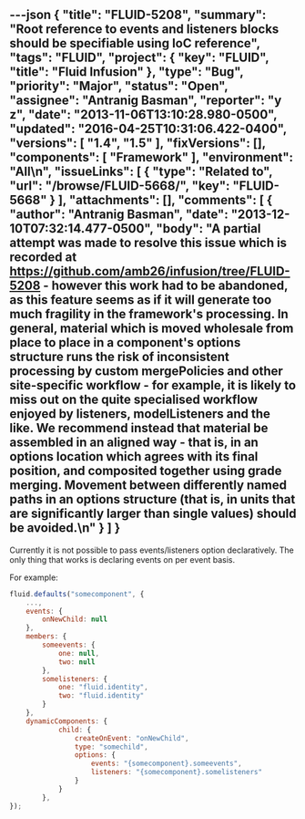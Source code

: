 ---json
{
  "title": "FLUID-5208",
  "summary": "Root reference to events and listeners blocks should be specifiable using IoC reference",
  "tags": "FLUID",
  "project": {
    "key": "FLUID",
    "title": "Fluid Infusion"
  },
  "type": "Bug",
  "priority": "Major",
  "status": "Open",
  "assignee": "Antranig Basman",
  "reporter": "y z",
  "date": "2013-11-06T13:10:28.980-0500",
  "updated": "2016-04-25T10:31:06.422-0400",
  "versions": [
    "1.4",
    "1.5"
  ],
  "fixVersions": [],
  "components": [
    "Framework"
  ],
  "environment": "All\n",
  "issueLinks": [
    {
      "type": "Related to",
      "url": "/browse/FLUID-5668/",
      "key": "FLUID-5668"
    }
  ],
  "attachments": [],
  "comments": [
    {
      "author": "Antranig Basman",
      "date": "2013-12-10T07:32:14.477-0500",
      "body": "A partial attempt was made to resolve this issue which is recorded at <https://github.com/amb26/infusion/tree/FLUID-5208> - however this work had to be abandoned, as this feature seems as if it will generate too much fragility in the framework's processing. In general, material which is moved wholesale from place to place in a component's options structure runs the risk of inconsistent processing by custom mergePolicies and other site-specific workflow - for example, it is likely to miss out on the quite specialised workflow enjoyed by listeners, modelListeners and the like. We recommend instead that material be assembled in an aligned way - that is, in an options location which agrees with its final position, and composited together using grade merging. Movement between differently named paths in an options structure (that is, in units that are significantly larger than single values) should be avoided.\n"
    }
  ]
}
---
Currently it is not possible to pass events/listeners option declaratively. The only thing that works is declaring events on per event basis.

For example:

```javascript
fluid.defaults("somecomponent", {
    ...,
    events: {
        onNewChild: null
    },
    members: {
        someevents: {
            one: null,
            two: null
        },
        somelisteners: {
            one: "fluid.identity",
            two: "fluid.identity"
        }
    },
    dynamicComponents: {
            child: {
                createOnEvent: "onNewChild",
                type: "somechild",
                options: {
                    events: "{somecomponent}.someevents",
                    listeners: "{somecomponent}.somelisteners"
                }
            }
        },
});
```

        